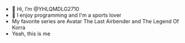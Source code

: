 - 👋 Hi, I’m @YHLQMDLG2710
- 👀 I enjoy programming and I'm a sports lover
- My favorite series are Avatar The Last Airbender and The Legend Of Korra
- Yeah, this is me

<!---
YHLQMDLG2710/YHLQMDLG2710 is a ✨ special ✨ repository because its `README.md` (this file) appears on your GitHub profile.
You can click the Preview link to take a look at your changes.
--->
